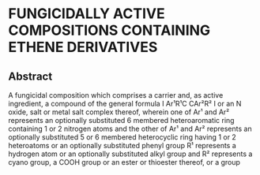 # FUNGICIDALLY ACTIVE COMPOSITIONS CONTAINING ETHENE DERIVATIVES

## Abstract
A fungicidal composition which comprises a carrier and, as active ingredient, a compound of the general formula I Ar¹R¹C CAr²R² I or an N oxide, salt or metal salt complex thereof, wherein one of Ar¹ and Ar² represents an optionally substituted 6 membered heteroaromatic ring containing 1 or 2 nitrogen atoms and the other of Ar¹ and Ar² represents an optionally substituted 5 or 6 membered heterocyclic ring having 1 or 2 heteroatoms or an optionally substituted phenyl group R¹ represents a hydrogen atom or an optionally substituted alkyl group and R² represents a cyano group, a COOH group or an ester or thioester thereof, or a group